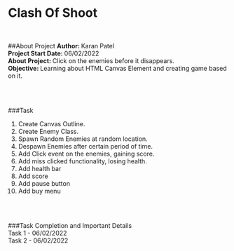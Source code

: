 # Clash Of Shoot

<br>

##About Project
<strong>Author: </strong> Karan Patel <br>
<strong>Project Start Date: </strong>06/02/2022 <br>
<strong>About Project: </strong> Click on the enemies before it disappears. <br>
<strong>Objective: </strong>Learning about HTML Canvas Element and creating game based on it.

<br>
<br>

###Task
1. Create Canvas Outline.
2. Create Enemy Class.
3. Spawn Random Enemies at random location.
4. Despawn Enemies after certain period of time.
5. Add Click event on the enemies, gaining score.
6. Add miss clicked functionality, losing health.
7. Add health bar
8. Add score 
9. Add pause button
10. Add buy menu

<br>
<br>

###Task Completion and Important Details <br>
Task 1 - 06/02/2022 <br>
Task 2 - 06/02/2022 <br>
